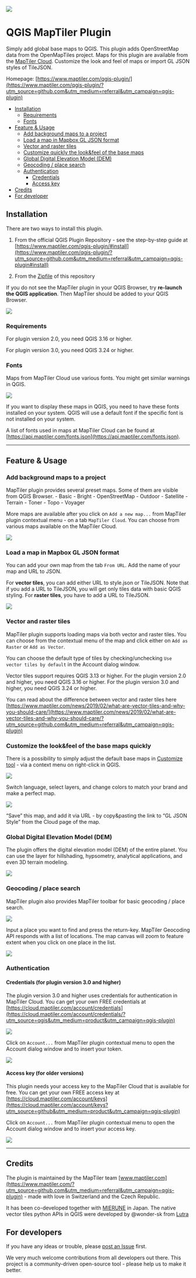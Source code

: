<img src=https://user-images.githubusercontent.com/19833762/85034825-c65bef00-b182-11ea-8be6-36195165de3f.png>

# QGIS MapTiler Plugin

Simply add global base maps to QGIS. This plugin adds OpenStreetMap data from the OpenMapTiles project. Maps for this plugin are available from the [MapTiler Cloud](https://www.maptiler.com/cloud/?utm_source=github.com&utm_medium=referral&utm_campaign=qgis-plugin). Customize the look and feel of maps or import GL JSON styles of TileJSON.

Homepage: [https://www.maptiler.com/qgis-plugin/](https://www.maptiler.com/qgis-plugin/?utm_source=github.com&utm_medium=referral&utm_campaign=qgis-plugin)

<!-- TOC -->

- [Installation](#installation)
    - [Requirements](#requirements)
    - [Fonts](#fonts)
- [Feature & Usage](#feature--usage)
    - [Add background maps to a project](#add-background-maps-to-a-project)
    - [Load a map in Mapbox GL JSON format](#load-a-map-in-mapbox-gl-json-format)
    - [Vector and raster tiles](#vector-and-raster-tiles)
    - [Customize quickly the look&feel of the base maps](#customize-the-lookfeel-of-the-base-maps-quickly)
    - [Global Digital Elevation Model (DEM)](#global-digital-elevation-model-dem)
    - [Geocoding / place search](#geocoding--place-search)
    - [Authentication](#authentication)
      - [Credentials](#credentials-for-plugin-version-30-and-higher)
      - [Access key](#access-key-for-older-versions)
- [Credits](#credits)
- [For developer](#for-developer)


<!-- /TOC -->

## Installation

There are two ways to install this plugin.

1. From the official QGIS Plugin Repository - see the step-by-step guide at [https://www.maptiler.com/qgis-plugin/#install](https://www.maptiler.com/qgis-plugin/?utm_source=github.com&utm_medium=referral&utm_campaign=qgis-plugin#install)

2. From the [Zipfile](https://github.com/maptiler/qgis-maptiler-plugin/archive/master.zip) of this repository

If you do not see the MapTiler plugin in your QGIS Browser, try **re-launch the QGIS application**.
Then MapTiler should be added to your QGIS Browser.

<img src='imgs/readme_01.png'>

### Requirements

For plugin version 2.0, you need QGIS 3.16 or higher.

For plugin version 3.0, you need QGIS 3.24 or higher.

### Fonts

Maps from MapTiler Cloud use various fonts. You might get similar warnings in QGIS.

<img src='imgs/readme_09.png'>

If you want to display these maps in QGIS, you need to have these fonts 
installed on your system. QGIS will use a default font if the specific font is not installed on your system. 


A list of fonts used in maps at MapTiler Cloud can be found at 
[https://api.maptiler.com/fonts.json](https://api.maptiler.com/fonts.json).


---

## Feature & Usage

### Add background maps to a project

MapTiler plugin provides several preset maps. Some of them are visible from QGIS Browser.
    - Basic
    - Bright
    - OpenStreetMap
    - Outdoor
    - Satellite
    - Terrain
    - Toner
    - Topo
    - Voyager
    
More maps are available after you click on `Add a new map...` from MapTiler plugin contextual menu - on a tab `MapTiler Cloud`. You can choose from various maps available on the MapTiler Cloud.
   
<img src='imgs/readme_06.png'>
   

### Load a map in Mapbox GL JSON format

You can add your own map from the tab `From URL`. Add the name of your map and URL to JSON.

For **vector tiles**, you can add either URL to style.json or TileJSON. Note that if you add a URL to TileJSON, you will get only tiles data with basic QGIS styling. For **raster tiles**, you have to add a URL to TileJSON.

<img src='imgs/readme_07.png'>


### Vector and raster tiles

MapTiler plugin supports loading maps via both vector and raster tiles. You can choose from the contextual menu of the map and click either on `Add as Raster` or `Add as Vector`.

You can choose the default type of tiles by checking/unchecking `Use vector tiles by default` in the Account dialog window.

Vector tiles support requires QGIS 3.13 or higher.
For the plugin version 2.0 and higher, you need QGIS 3.16 or higher.
For the plugin version 3.0 and higher, you need QGIS 3.24 or higher.

You can read about the difference between vector and raster tiles here [https://www.maptiler.com/news/2019/02/what-are-vector-tiles-and-why-you-should-care/](https://www.maptiler.com/news/2019/02/what-are-vector-tiles-and-why-you-should-care/?utm_source=github.com&utm_medium=referral&utm_campaign=qgis-plugin)

 
### Customize the look&feel of the base maps quickly

There is a possibility to simply adjust the default base maps in [Customize tool](https://www.maptiler.com/cloud/customize/?utm_source=github.com&utm_medium=referral&utm_campaign=qgis-plugin) - via a context menu on right-click in QGIS.

<img src='imgs/readme_12.png'>  

Switch language, select layers, and change colors to match your brand and make a perfect map.

<img src='imgs/readme_13.gif'>

“Save” this map, and add it via URL - by copy&pasting the link to “GL JSON Style” from the Cloud page of the map.

### Global Digital Elevation Model (DEM)
The plugin offers the digital elevation model (DEM) of the entire planet.
You can use the layer for hillshading, hypsometry, analytical applications, and even 3D terrain modeling.

<img src='imgs/readme_10.gif'>


### Geocoding / place search

MapTiler plugin also provides MapTiler toolbar for basic geocoding / place search.

<img src='imgs/readme_03.png'>

Input a place you want to find and press the return-key. MapTiler Geocoding API responds with a list of locations.
The map canvas will zoom to feature extent when you click on one place in the list.

<img src='imgs/readme_04.png'>  

### Authentication
#### Credentials (for plugin version 3.0 and higher)
The plugin version 3.0 and higher uses credentials for authentication in MapTiler Cloud.
You can get your own FREE credentials at [https://cloud.maptiler.com/account/credentials](https://cloud.maptiler.com/account/credentials/?utm_source=qgis&utm_medium=product&utm_campaign=qgis-plugin)

<img src='imgs/readme_11.png'>

Click on `Account...` from MapTiler plugin contextual menu to open the Account dialog window and to insert your token.

<img src='imgs/readme_08.png'>


#### Access key (for older versions)

This plugin needs your access key to the MapTiler Cloud that is available for free.
You can get your own FREE access key at [https://cloud.maptiler.com/account/keys](https://cloud.maptiler.com/account/keys?utm_source=github&utm_medium=product&utm_campaign=qgis-plugin)

Click on `Account...` from MapTiler plugin contextual menu to open the Account dialog window and to insert your access key.

<img src='imgs/readme_02.png'>

---

## Credits

The plugin is maintained by the MapTiler team [www.maptiler.com](https://www.maptiler.com/?utm_source=github.com&utm_medium=referral&utm_campaign=qgis-plugin) - made with love in Switzerland and the Czech Republic.

It has been co-developed together with [MIERUNE](https://mierune.co.jp/) in Japan.
The native vector tiles python APIs in QGIS were developed by @wonder-sk from [Lutra](https://www.lutraconsulting.co.uk/crowdfunding/vectortile-qgis/)

## For developers

If you have any ideas or trouble, please [post an Issue](https://github.com/maptiler/qgis-maptiler-plugin/issues) first.

We very much welcome contributions from all developers out there. This project is a community-driven open-source tool - please help us to make it better.
